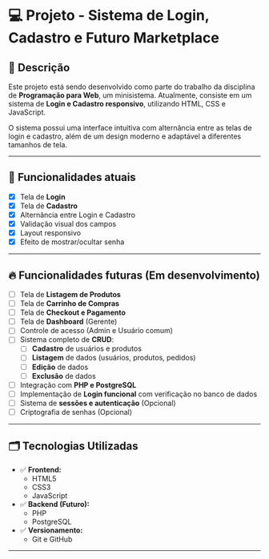 # 💻 Projeto - Sistema de Login, Cadastro e Futuro Marketplace

## 📑 Descrição
Este projeto está sendo desenvolvido como parte do trabalho da disciplina de **Programação para Web**, um minisistema. Atualmente, consiste em um sistema de **Login e Cadastro responsivo**, utilizando HTML, CSS e JavaScript. 

O sistema possui uma interface intuitiva com alternância entre as telas de login e cadastro, além de um design moderno e adaptável a diferentes tamanhos de tela.

---

## 🚀 Funcionalidades atuais
- [x] Tela de **Login**
- [x] Tela de **Cadastro**
- [x] Alternância entre Login e Cadastro
- [x] Validação visual dos campos
- [x] Layout responsivo
- [x] Efeito de mostrar/ocultar senha

---

## 🔥 Funcionalidades futuras (Em desenvolvimento)
- [ ] Tela de **Listagem de Produtos**
- [ ] Tela de **Carrinho de Compras**
- [ ] Tela de **Checkout e Pagamento**
- [ ] Tela de **Dashboard** (Gerente)
- [ ] Controle de acesso (Admin e Usuário comum)
- [ ] Sistema completo de **CRUD**:
  - [ ] **Cadastro** de usuários e produtos
  - [ ] **Listagem** de dados (usuários, produtos, pedidos)
  - [ ] **Edição** de dados
  - [ ] **Exclusão** de dados
- [ ] Integração com **PHP e PostgreSQL**
- [ ] Implementação de **Login funcional** com verificação no banco de dados
- [ ] Sistema de **sessões e autenticação** (Opcional)
- [ ] Criptografia de senhas (Opcional)

---

## 🗂️ Tecnologias Utilizadas
- ✅ **Frontend:**
  - HTML5
  - CSS3
  - JavaScript
- ✅ **Backend (Futuro):**
  - PHP
  - PostgreSQL
- ✅ **Versionamento:**
  - Git e GitHub

---

